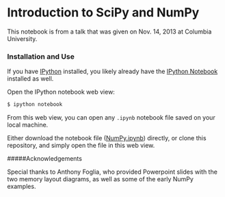 Introduction to SciPy and NumPy
===================================


This notebook is from a talk that was given on Nov. 14, 2013 at Columbia University.

### Installation and Use

If you have [IPython](http://ipython.org/) installed, you likely already have the [IPython Notebook](http://ipython.org/notebook.html)  installed as well.

Open the IPython notebook web view:

````sh
$ ipython notebook
````

From this web view, you can open any `.ipynb` notebook file saved on your local machine.

Either download the notebook file ([NumPy.ipynb](https://raw.github.com/ChimeraCoder/intro-to-numpy-and-scipy/master/NumPy.ipynb)) directly, or clone this repository, and simply open the file in this web view.


#####Acknowledgements

Special thanks to Anthony Foglia, who provided Powerpoint slides with the two memory layout diagrams, as well as some of the early NumPy examples.
